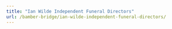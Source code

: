 ```yaml
---
title: "Ian Wilde Independent Funeral Directors"
url: /bamber-bridge/ian-wilde-independent-funeral-directors/
---
```

